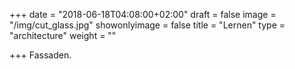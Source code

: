 +++
date = "2018-06-18T04:08:00+02:00"
draft = false
image = "/img/cut_glass.jpg"
showonlyimage = false
title = "Lernen"
type = "architecture"
weight = ""

+++
Fassaden. 